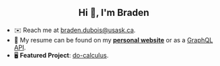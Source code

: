 <h2 align="center">Hi 👋, I'm Braden</h1>

- ✉️ Reach me at [braden.dubois@usask.ca](mailto:braden.dubois@usask.ca).
- 📄 My resume can be found on my [**personal website**](https://braden.sh) or as a [GraphQL API](https://github.com/bradendubois/graphql.me).
- 🖥️ **Featured Project**: [do-calculus](https://github.com/bradendubois/do-calculus).

